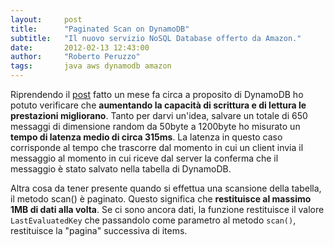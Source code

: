 ```yaml
---
layout:     post
title:      "Paginated Scan on DynamoDB"
subtitle:   "Il nuovo servizio NoSQL Database offerto da Amazon."
date:       2012-02-13 12:43:00
author:     "Roberto Peruzzo"
tags:       java aws dynamodb amazon
---
```


<p>Riprendendo il <a href="{{ site.baseurl }}/2012/02/13/amazon-aws-dynamodb/">post</a>
  fatto un mese fa circa a proposito di DynamoDB ho potuto
  verificare che <strong>aumentando la capacità di scrittura e di lettura
  le prestazioni migliorano</strong>. Tanto per darvi un'idea, salvare un totale
  di 650 messaggi di dimensione random da 50byte a 1200byte ho misurato un
  <strong>tempo di latenza medio di circa 315ms</strong>. La latenza in questo
  caso corrisponde al tempo che trascorre dal momento in cui un client invia il
  messaggio al momento in cui riceve dal server la conferma che il messaggio è
  stato salvato nella tabella di DynamoDB.</p>

<p>Altra cosa da tener presente quando si effettua una scansione della tabella,
  il metodo <conde>scan()</code> è paginato. Questo significa che
  <strong>restituisce al massimo 1MB di dati alla volta</strong>. Se ci sono
  ancora dati, la funzione restituisce il valore <code>LastEvaluatedKey</code>
  che passandolo come parametro al metodo <code>scan()</code>, restituisce la
  "pagina" successiva di items.</p>
